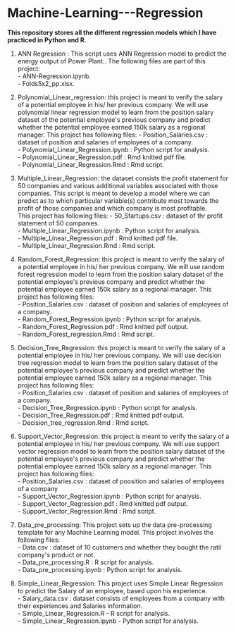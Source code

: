 # Machine-Learning---Regression

**This repository stores all the different regression models which I have practiced in Python and R**.    

1. ANN Regression : This script uses ANN Regression model to predict the energy output of Power Plant.. The following files are part of this project:    
                      - ANN-Regression.ipynb.   
                      - Folds5x2_pp.xlsx.   

1. Polynomial_Linear_regression: this project is meant to verify the salary of a potential employee in his/ her previous company. We
                                  will use polynomial linear regression model to learn from the position salary dataset of the potential
                                  employee's previous company and predict whether the potential employee earned 150k salary as a regional
                                  manager. This project has following files:
                                  - Position_Salaries.csv : dataset of position and salaries of employees of a company.   
                                  - Polynomial_Linear_Regression.ipynb : Python script for analysis.   
                                  - Polynomial_Linear_Regression.pdf : Rmd knitted pdf file.   
                                  - Polynomial_Linear_Regression.Rmd : Rmd script.   

2. Multiple_Linear_Regression: the dataset consists the profit statement for 50 companies and various additional variables associated with 
                                those companies. This script is meant to develop a model where we can predict as to which
                                particular variable(s) contribute most towards the profit of those companies and which company is most profitable.   
                                This project has following files:
                                - 50_Startups.csv : dataset of thr profit statement of 50 companies.   
                                - Multiple_Linear_Regression.ipynb : Python script for analysis.   
                                - Multiple_Linear_Regression.pdf : Rmd knitted pdf file.   
                                - Multiple_Linear_Regression.Rmd : Rmd script.   

3. Random_Forest_Regression: this project is meant to verify the salary of a potential employee in his/ her previous company. We
                              will use random forest regression model to learn from the position salary dataset of the potential
                              employee's previous company and predict whether the potential employee earned 150k salary as a regional
                              manager. This project has following files:    
                              - Position_Salaries.csv : dataset of position and salaries of employees of a company.   
                              - Random_Forest_Regression.ipynb : Python script for analysis.   
                              - Random_Forest_Regression.pdf : Rmd knitted pdf output.   
                              - Random_Forest_regression.Rmd : Rmd script.

4. Decision_Tree_Regression: this project is meant to verify the salary of a potential employee in his/ her previous company. We
                              will use decision tree regression model to learn from the position salary dataset of the potential
                              employee's previous company and predict whether the potential employee earned 150k salary as a regional
                              manager. This project has following files:    
                              - Position_Salaries.csv : dataset of position and salaries of employees of a company.   
                              - Decision_Tree_Regression.ipynb : Python script for analysis.   
                              - Decision_Tree_Regression.pdf : Rmd knitted pdf output.   
                              - Decision_tree_regression.Rmd : Rmd script.   

5. Support_Vector_Regression: this project is meant to verify the salary of a potential employee in his/ her previous company. We
                              will use support vector regression model to learn from the position salary dataset of the potential
                              employee's previous company and predict whether the potential employee earned 150k salary as a regional
                              manager. This project has following files:        
                              - Position_Salaries.csv : dataset of poosition and salaries of employees of a company    
                              - Support_Vector_Regression.ipynb : Python script for analysis.    
                              - Support_Vector_Regression.pdf : Rmd knitted pdf output.   
                              - Support_Vector_Regression.Rmd : Rmd script.   

6. Data_pre_processing: This project sets up the data pre-processing template for any Machine Learning model. This project involves the 
                         following files:    
                         - Data.csv : dataset of 10 customers and whether they bought the ratil company's product or not.    
                         - Data_pre_processing.R : R script for analysis.   
                         - Data_pre_processing.ipynb : Python script for analysis.     
      
7. Simple_Linear_Regression: This project uses Simple Linear Regression to predict the Salary of an employee, based upon his experience.    
                              - Salary_data.csv : dataset consists of employees from a company with their experiences and Salaries information.    
                              - Simple_Linear_Regression.R - R script for analysis.   
                              - Simple_Linear_Regression.ipynb - Python script for analysis.       
